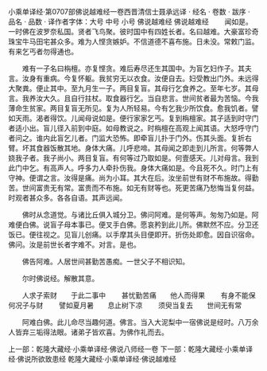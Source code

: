 小乘单译经·第0707部佛说越难经一卷西晋清信士聂承远译
· 经名 · 卷数 · 跋序
· 品名 · 品数 · 译作者字体：大号 中号 小号
佛说越难经
佛说越难经
　　闻如是。一时佛在波罗奈私国。贤者飞鸟聚。彼时国中有四姓长者。名曰越难。大豪富珍奇珠宝牛马田宅甚众多。难为人悭贪嫉妒。不信道德不喜布施。日未没。常敕门监。有来乞丐者勿得通也。

　　难有一子名曰栴檀。亦复悭贪。难后寿尽还生其国中。为盲乞妇作子。其夫言。汝身有重病。今复怀躯。我贫穷无以衣食。汝便自去。妇受教出门外。未远得大聚粪。便止其中。至九月生一子。两目复盲。其母行乞食养之。至年七岁。其母言。我养汝大久。且自行拄杖。取食器行乞。当自悲言。世间贫者最为苦恼。今我薄命生贫家。两目复盲无所见。复为人所轻易。今有乞我少所饮食。愈我饥者。譬如天雨。渴者得饮。儿闻母说如是。便行家家乞丐。复到栴檀家。其子适到时守门者适小出。盲儿径入前到中庭。如母教说之。时栴檀在高观上闻其语。大怒呼守门者问之。谁内此盲乞儿者。门监大恐怖。即牵盲儿扑于门外。伤其头面。复折右臂。坏其食器饭散其地。身体大痛。儿呼悲啼。其母闻之即走到儿所言。何等弊人娆我子者。我子尚小。两目复盲。有何等过乃取如是。何壹感天。儿对母言。我到此门中乞。有高声人。呼多力人牵扑伤我。身体大痛如是。今且死不久。时门上有守神。便谓之言。汝得是痛。尚为小耳。其大在后。汝坐前世有财不布施故。得勤苦。世间富贵无有常。富贵而不布施。如无有财等也。死更苦痛乃愁悔当复何益。时观者甚众多。各各自语。其声远闻。

　　佛时从念道觉。与诸比丘俱入城分卫。佛问阿难。是何等声。匆匆乃如是。阿难便白佛。说盲子母本事已。便叉手白佛。愿哀矜到此儿所。佛默然不应。分卫还饭已。便往视之。见盲儿创痛。以手摩其头目便即开。折伤处即愈。因自识宿命。佛问。汝是前世长者字难不。对言。是也。

　　佛告阿难。人居世间甚勤苦愚痴。一世父子不相识知。

　　尔时佛说经。解散其意。

　　人求子索财　　于此二事中
　　甚忧勤苦痛　　他人而得果
　　有身不能保　　何况子与财
　　譬如夏月暑　　息止树下凉
　　须臾当复去　　世间无有常

　　阿难白佛。此儿命尽当趣何道。佛言。当入大泥梨中一宿佛说是经时。八万余人皆弃三垢得法眼。诸弟子皆欢喜。为佛作礼而去。

上一部：乾隆大藏经·小乘单译经·佛说八师经一卷
下一部：乾隆大藏经·小乘单译经·佛说所欲致患经
乾隆大藏经·小乘单译经·佛说越难经